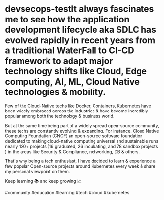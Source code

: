# devsecops-testIt always fascinates me to see how the application development lifecycle aka SDLC has evolved rapidly in recent years from a traditional WaterFall to CI-CD framework to adapt major technology shifts like Cloud, Edge computing, AI, ML, Cloud Native technologies & mobility.

Few of the Cloud-Native techs like Docker, Containers, Kubernetes have been widely embraced across the industries & have become incredibly popular among both the technology & business world.

But at the same time being part of a widely spread open-source community, these techs are constantly evolving & expanding. 
For instance, Cloud Native Computing Foundation (CNCF) an open-source software foundation dedicated to making cloud-native computing universal and sustainable runs nearly 120+ projects (16 graduated, 26 incubating, and 78 sandbox projects ) in the areas like Security & Compliance, networking, DB & others.

That's why being a tech enthusiast, I have decided to learn & experience a few popular Open-source projects around Kubernetes every week & share my personal viewpoint on them.

Keep learning 📚 and keep growing 📈

#community #education #learning #tech #cloud #kubernetes

